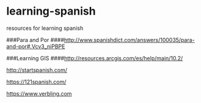 # learning-spanish
resources for learning spanish

###Para and Por
####http://www.spanishdict.com/answers/100035/para-and-por#.Vcv3_niPBPE

###Learning GIS
####http://resources.arcgis.com/es/help/main/10.2/

http://startspanish.com/

https://121spanish.com/

https://www.verbling.com
